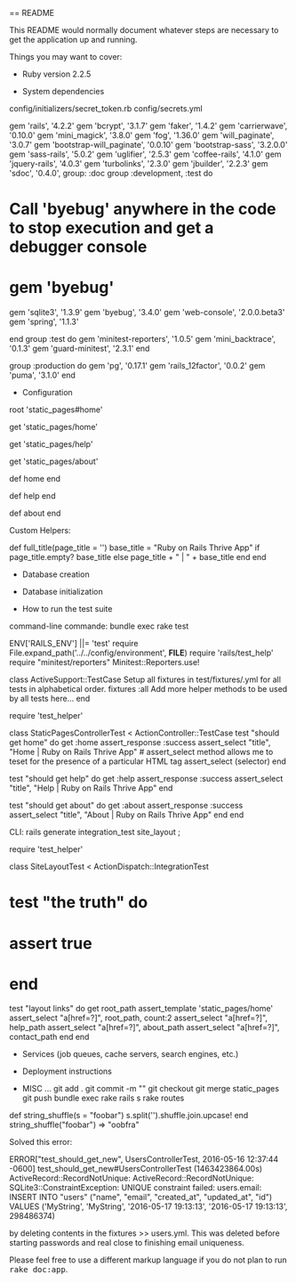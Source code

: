== README

This README would normally document whatever steps are necessary to get the
application up and running.

Things you may want to cover:

* Ruby version
2.2.5



* System dependencies


config/initializers/secret_token.rb
config/secrets.yml


gem 'rails', '4.2.2'
gem 'bcrypt',                  '3.1.7'
gem 'faker',                   '1.4.2'
gem 'carrierwave',             '0.10.0'
gem 'mini_magick',             '3.8.0'
gem 'fog',                     '1.36.0'
gem 'will_paginate',           '3.0.7'
gem 'bootstrap-will_paginate', '0.0.10'
gem 'bootstrap-sass',          '3.2.0.0'
gem 'sass-rails',              '5.0.2'
gem 'uglifier',                '2.5.3'
gem 'coffee-rails',            '4.1.0'
gem 'jquery-rails',            '4.0.3'
gem 'turbolinks',              '2.3.0'
gem 'jbuilder',                '2.2.3'
gem 'sdoc',                    '0.4.0', group: :doc
group :development, :test do
  # Call 'byebug' anywhere in the code to stop execution and get a debugger console
  # gem 'byebug'

  gem 'sqlite3',     '1.3.9'
   gem 'byebug',      '3.4.0'
   gem 'web-console', '2.0.0.beta3'
   gem 'spring',      '1.1.3'

end
group :test do
  gem 'minitest-reporters', '1.0.5'
  gem 'mini_backtrace', '0.1.3'
  gem 'guard-minitest', '2.3.1'
end

group :production do
  gem 'pg', '0.17.1'
  gem 'rails_12factor', '0.0.2'
  gem 'puma', '3.1.0'
end





* Configuration

root 'static_pages#home'

get 'static_pages/home'

get 'static_pages/help'

get 'static_pages/about'

def home
end

def help
end

def about
end

Custom Helpers:

def full_title(page_title = '')
  base_title = "Ruby on Rails Thrive App"
  if page_title.empty?
    base_title
  else
    page_title + " | " + base_title
  end
  end

* Database creation

* Database initialization

* How to run the test suite

command-line commande: bundle exec rake test


ENV['RAILS_ENV'] ||= 'test'
require File.expand_path('../../config/environment', __FILE__)
require 'rails/test_help'
require "minitest/reporters"
Minitest::Reporters.use!

class ActiveSupport::TestCase
Setup all fixtures in test/fixtures/.yml for all tests in alphabetical order.
  fixtures :all
Add more helper methods to be used by all tests here...
end


require 'test_helper'

class StaticPagesControllerTest < ActionController::TestCase
  test "should get home" do
    get :home
    assert_response :success
    assert_select "title", "Home | Ruby on Rails Thrive App"
    # assert_select method allows me to teset for the presence of a particular HTML tag assert_select (selector)
  end

  test "should get help" do
    get :help
    assert_response :success
    assert_select "title", "Help | Ruby on Rails Thrive App"
  end

  test "should get about" do
    get :about
    assert_response :success
    assert_select "title", "About | Ruby on Rails Thrive App"
  end
end


CLI: rails generate integration_test site_layout ;

require 'test_helper'

class SiteLayoutTest < ActionDispatch::IntegrationTest
  # test "the truth" do
  #   assert true
  # end

  test "layout links" do
    get root_path
    assert_template 'static_pages/home'
    assert_select "a[href=?]", root_path, count:2
    assert_select "a[href=?]", help_path
    assert_select "a[href=?]", about_path
    assert_select "a[href=?]", contact_path
  end
end




* Services (job queues, cache servers, search engines, etc.)

* Deployment instructions

* MISC ...
git add .
git commit -m ""
git checkout
git merge static_pages
git push
bundle exec rake
rails s
rake routes


def string_shuffle(s = "foobar")
s.split('').shuffle.join.upcase!
end
string_shuffle("foobar")
 => "oobfra"

Solved this error:

 ERROR["test_should_get_new", UsersControllerTest, 2016-05-16 12:37:44 -0600]
  test_should_get_new#UsersControllerTest (1463423864.00s)
 ActiveRecord::RecordNotUnique:         ActiveRecord::RecordNotUnique: SQLite3::ConstraintException: UNIQUE constraint failed: users.email: INSERT INTO "users" ("name", "email", "created_at", "updated_at", "id") VALUES ('MyString', 'MyString', '2016-05-17 19:13:13', '2016-05-17 19:13:13', 298486374)

 by deleting contents in the fixtures >> users.yml. This was deleted before starting passwords and real close to finishing email uniqueness. 











Please feel free to use a different markup language if you do not plan to run
<tt>rake doc:app</tt>.
